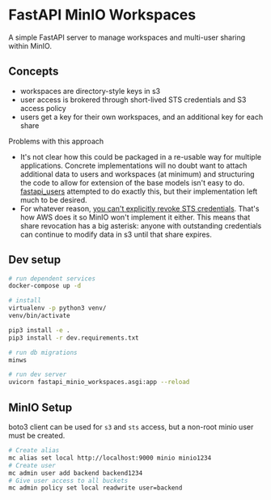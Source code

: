 # FastAPI MinIO Workspaces

A simple FastAPI server to manage workspaces and multi-user sharing within MinIO.

## Concepts

* workspaces are directory-style keys in s3
* user access is brokered through short-lived STS credentials and S3 access policy
* users get a key for their own workspaces, and an additional key for each share

Problems with this approach

* It's not clear how this could be packaged in a re-usable way for multiple applications.  Concrete implementations will no doubt want to attach additional data to users and workspaces (at minimum) and structuring the code to allow for extension of the base models isn't easy to do. [fastapi_users](https://github.com/frankie567/fastapi-users) attempted to do exactly this, but their implementation left much to be desired.
* For whatever reason, [you can't explicitly revoke STS credentials](https://stackoverflow.com/questions/47026661/explicitly-expire-tokens-acquired-from-aws-security-token-service).  That's how AWS does it so MinIO won't implement it either.  This means that share revocation has a big asterisk: anyone with outstanding credentials can continue to modify data in s3 until that share expires.

## Dev setup

``` sh
# run dependent services
docker-compose up -d

# install
virtualenv -p python3 venv/
venv/bin/activate

pip3 install -e .
pip3 install -r dev.requirements.txt

# run db migrations
minws

# run dev server
uvicorn fastapi_minio_workspaces.asgi:app --reload
```

## MinIO Setup

boto3 client can be used for `s3` and `sts` access, but a non-root minio user must be created.

``` sh
# Create alias
mc alias set local http://localhost:9000 minio minio1234
# Create user
mc admin user add backend backend1234
# Give user access to all buckets
mc admin policy set local readwrite user=backend
```
